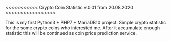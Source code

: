 
<<<<<<<<<<< Crypto Coin Statistic v.0.01 from 20.08.2020 >>>>>>>>>>>>>>>>>

This is my first Python3 + PHP7 + MariaDB10 project.
Simple crypto statistic for the some crypto coins who interested me.
After it accumulate enough statistic this will be continued as coin price prediction service.